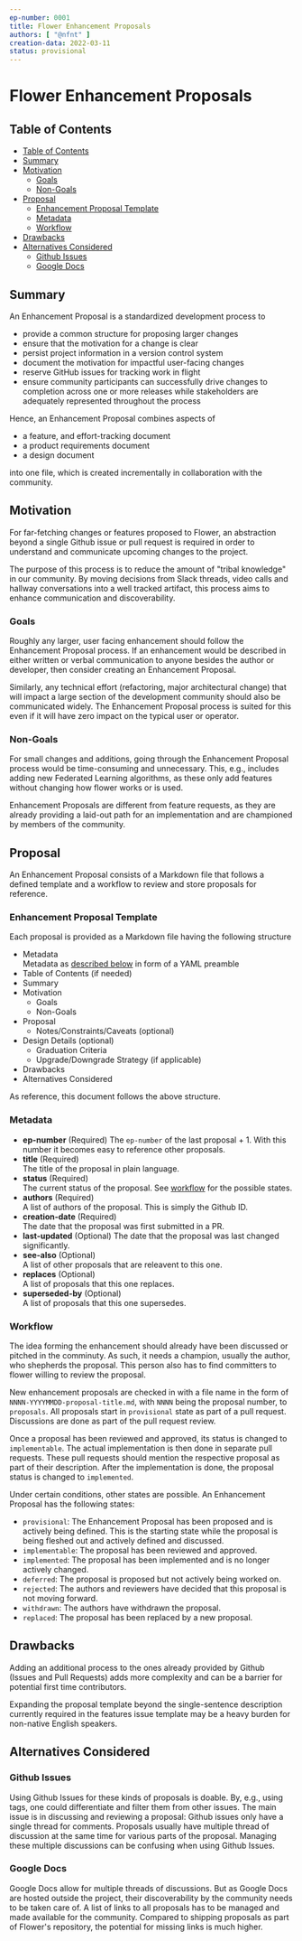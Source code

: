 ```yaml
---
ep-number: 0001
title: Flower Enhancement Proposals
authors: [ "@nfnt" ]
creation-data: 2022-03-11
status: provisional
---
```


# Flower Enhancement Proposals

## Table of Contents

- [Table of Contents](#table-of-contents)
- [Summary](#summary)
- [Motivation](#motivation)
  - [Goals](#goals)
  - [Non-Goals](#non-goals)
- [Proposal](#proposal)
  - [Enhancement Proposal Template](#enhancement-proposal-template)
  - [Metadata](#metadata)
  - [Workflow](#workflow)
- [Drawbacks](#drawbacks)
- [Alternatives Considered](#alternatives-considered)
  - [Github Issues](#github-issues)
  - [Google Docs](#google-docs)

## Summary

An Enhancement Proposal is a standardized development process to
- provide a common structure for proposing larger changes
- ensure that the motivation for a change is clear
- persist project information in a version control system
- document the motivation for impactful user-facing changes
- reserve GitHub issues for tracking work in flight
- ensure community participants can successfully drive changes to completion across one or more releases while stakeholders are adequately represented throughout the process

Hence, an Enhancement Proposal combines aspects of
- a feature, and effort-tracking document
- a product requirements document
- a design document

into one file, which is created incrementally in collaboration with the community.

## Motivation

For far-fetching changes or features proposed to Flower, an abstraction beyond a single Github issue or pull request is required in order to understand and communicate upcoming changes to the project.

The purpose of this process is to reduce the amount of "tribal knowledge" in our community. By moving decisions from Slack threads, video calls and hallway conversations into a well tracked artifact, this process aims to enhance communication and discoverability.

### Goals

Roughly any larger, user facing enhancement should follow the Enhancement Proposal process. If an enhancement would be described in either written or verbal communication to anyone besides the author or developer, then consider creating an Enhancement Proposal.

Similarly, any technical effort (refactoring, major architectural change) that will impact a large section of the development community should also be communicated widely. The Enhancement Proposal process is suited for this even if it will have zero impact on the typical user or operator.

### Non-Goals

For small changes and additions, going through the Enhancement Proposal process would be time-consuming and unnecessary. This, e.g., includes adding new Federated Learning algorithms, as these only add features without changing how flower works or is used.

Enhancement Proposals are different from feature requests, as they are already providing a laid-out path for an implementation and are championed by members of the community.

## Proposal

An Enhancement Proposal consists of a Markdown file that follows a defined template and a workflow to review and store proposals for reference.

### Enhancement Proposal Template

Each proposal is provided as a Markdown file having the following structure

- Metadata  
  Metadata as [described below](#metadata) in form of a YAML preamble
- Table of Contents (if needed)
- Summary  
- Motivation
  - Goals
  - Non-Goals
- Proposal
  - Notes/Constraints/Caveats (optional)
- Design Details (optional)
  - Graduation Criteria
  - Upgrade/Downgrade Strategy (if applicable)
- Drawbacks
- Alternatives Considered

As reference, this document follows the above structure.

### Metadata

- __ep-number__ (Required)
  The `ep-number` of the last proposal + 1. With this number it becomes easy to reference other proposals.
- __title__ (Required)  
  The title of the proposal in plain language.
- __status__ (Required)  
  The current status of the proposal. See [workflow](#workflow) for the possible states.
- __authors__ (Required)  
  A list of authors of the proposal. This is simply the Github ID.
- __creation-date__ (Required)  
  The date that the proposal was first submitted in a PR.
- __last-updated__ (Optional)
  The date that the proposal was last changed significantly.  
- __see-also__ (Optional)  
  A list of other proposals that are releavent to this one.
- __replaces__ (Optional)  
  A list of proposals that this one replaces.
- __superseded-by__ (Optional)  
  A list of proposals that this one supersedes.

### Workflow

The idea forming the enhancement should already have been discussed or pitched in the comminuty. As such, it needs a champion, usually the author, who shepherds the proposal. This person also has to find committers to flower willing to review the proposal.

New enhancement proposals are checked in with a file name in the form of `NNNN-YYYYMMDD-proposal-title.md`, with `NNNN` being the proposal number, to `proposals`. All proposals start in `provisional` state as part of a pull request. Discussions are done as part of the pull request review.

Once a proposal has been reviewed and approved, its status is changed to `implementable`. The actual implementation is then done in separate pull requests. These pull requests should mention the respective proposal as part of their description. After the implementation is done, the proposal status is changed to `implemented`.

Under certain conditions, other states are possible. An Enhancement Proposal has the following states:
- `provisional`: The Enhancement Proposal has been proposed and is actively being defined. This is the starting state while the proposal is being fleshed out and actively defined and discussed.
- `implementable`: The proposal has been reviewed and approved.
- `implemented`: The proposal has been implemented and is no longer actively changed.
- `deferred`: The proposal is proposed but not actively being worked on.
- `rejected`: The authors and reviewers have decided that this proposal is not moving forward.
- `withdrawn`: The authors have withdrawn the proposal.
- `replaced`: The proposal has been replaced by a new proposal.

## Drawbacks

Adding an additional process to the ones already provided by Github (Issues and Pull Requests) adds more complexity and can be a barrier for potential first time contributors.

Expanding the proposal template beyond the single-sentence description currently required in the features issue template may be a heavy burden for non-native English speakers.

## Alternatives Considered

### Github Issues

Using Github Issues for these kinds of proposals is doable. By, e.g., using tags, one could differentiate and filter them from other issues. The main issue is in discussing and reviewing a proposal: Github issues only have a single thread for comments. Proposals usually have multiple thread of discussion at the same time for various parts of the proposal. Managing these multiple discussions can be confusing when using Github Issues.

### Google Docs

Google Docs allow for multiple threads of discussions. But as Google Docs are hosted outside the project, their discoverability by the community needs to be taken care of. A list of links to all proposals has to be managed and made available for the community. Compared to shipping proposals as part of Flower's repository, the potential for missing links is much higher.
